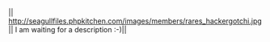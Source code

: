 <!-- Name: User/RaresBenea -->
<!-- Version: 2 -->
<!-- Last-Modified: 2005/11/15 13:40:51 -->
<!-- Author: werner -->
|| http://seagullfiles.phpkitchen.com/images/members/rares_hackergotchi.jpg || I am waiting for a description :-)||

